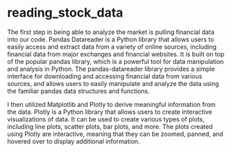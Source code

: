# reading_stock_data

The first step in being able to analyze the market is pulling financial data into our code. Pandas Datareader is a Python library that allows users to easily access and extract data from a variety of online sources, including financial data from major exchanges and financial websites. It is built on top of the popular pandas library, which is a powerful tool for data manipulation and analysis in Python. The pandas-datareader library provides a simple interface for downloading and accessing financial data from various sources, and allows users to easily manipulate and analyze the data using the familiar pandas data structures and functions. 

I then utilized Matplotlib and Plotly to derive meaningful information from the data. Plotly is a Python library that allows users to create interactive visualizations of data. It can be used to create various types of plots, including line plots, scatter plots, bar plots, and more. The plots created using Plotly are interactive, meaning that they can be zoomed, panned, and hovered over to display additional information. 

